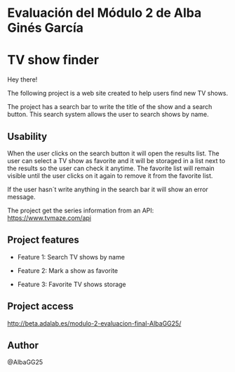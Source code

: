 
# Evaluación del Módulo 2 de Alba Ginés García

# TV show finder

Hey there!

The following project is a web site created to help users find new TV shows. 

The project has a search bar to write the title of the show and a search button. This search system allows the user to search shows by name. 

## Usability
When the user clicks on the search button it will open the results list. The user can select a TV show as favorite and it will be storaged in a list next to the results so the user can check it anytime. The favorite list will remain visible until the user clicks on it again to remove it from the favorite list.

If the user hasn´t write anything in the search bar it will show an error message. 

The project get the series information from an API: 
<https://www.tvmaze.com/api>

## Project features

- Feature 1: Search TV shows by name

- Feature 2: Mark a show as favorite

- Feature 3: Favorite TV shows storage


## Project access 
http://beta.adalab.es/modulo-2-evaluacion-final-AlbaGG25/

## Author
@AlbaGG25

